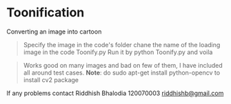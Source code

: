 Toonification
=============

Converting an image into cartoon

> Specify the image in the code's folder
> chane the name of the loading image in the code Toonify.py
> Run it by python Toonify.py and voila

> Works good on many images and bad on few of them, I have included all around test cases.
> __Note__: do sudo apt-get install python-opencv to install cv2 package


If any problems contact Riddhish Bhalodia
120070003
riddhishb@gmail.com
